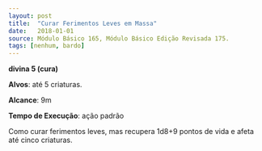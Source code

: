 ```yaml
---
layout: post
title:  "Curar Ferimentos Leves em Massa"
date:   2018-01-01
source: Módulo Básico 165, Módulo Básico Edição Revisada 175.
tags: [nenhum, bardo]
---
```


**divina 5 (cura)**

**Alvos**: até 5 criaturas.

**Alcance**: 9m

**Tempo de Execução**: ação padrão

Como curar ferimentos leves, mas recupera 1d8+9 pontos de vida e afeta até cinco criaturas.
